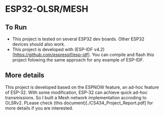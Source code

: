 # ESP32-OLSR/MESH

## To Run
- This project is tested on several ESP32 dev boards. Other ESP32 devices should also work.
- This project is developed with (ESP-IDF v4.2)[https://github.com/espressif/esp-idf]. You can compile and flash this project folowing the same approach for any example of ESP-IDF.

## More details
This project is developed based on the ESPNOW feature, an ad-hoc feature of ESP-32. With some modification, ESP-32 can achieve quick ad-hoc transmissions. So I built a Mesh network implementation accroding to OLSRv2. PLease check (this document)[./CS434_Project_Report.pdf] for more details if you are interested.
